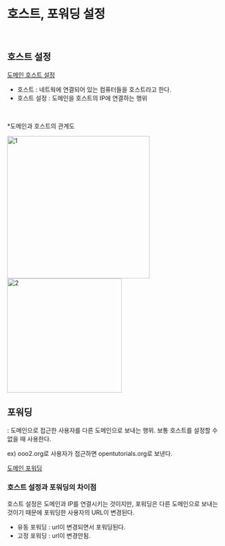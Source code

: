 # 호스트, 포워딩 설정

<br/>

## 호스트 설정

[도메인 호스트 설정](https://www.youtube.com/watch?v=Apw15JVTf6o&feature=youtu.be)

- 호스트 : 네트웍에 연결되어 있는 컴퓨터들을 호스트라고 한다. 
- 호스트 설정 : 도메인을 호스트의 IP에 연결하는 행위

 <br/>

*도메인과 호스트의 관계도

<img width="331" alt="1" src="https://user-images.githubusercontent.com/59427983/116814663-022e5600-ab95-11eb-9afd-9b7b07428b18.png">

<img width="266" alt="2" src="https://user-images.githubusercontent.com/59427983/116814667-08243700-ab95-11eb-9af8-8764fd82e8bc.png">

<br/>

## 포워딩

 : 도메인으로 접근한 사용자를 다른 도메인으로 보내는 행위. 보통 호스트를 설정할 수 없을 때 사용한다.

ex) ooo2.org로 사용자가 접근하면 opentutorials.org로 보낸다.

[도메인 포워딩](https://www.youtube.com/watch?v=oy4F_0fDKU8&feature=youtu.be)

### 호스트 설정과 포워딩의 차이점

호스트 설정은 도메인과 IP를 연결시키는 것이지만, 포워딩은 다른 도메인으로 보내는 것이기 때문에 포워딩한 사용자의 URL이 변경된다. 

- 유동 포워딩 : url이 변경되면서 포워딩된다.
- 고정 포워딩 : url이 변경안됨.